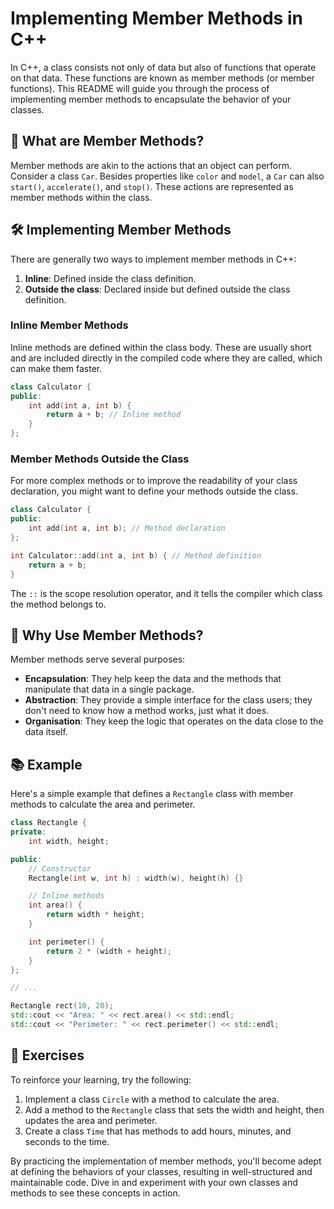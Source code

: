 
# Implementing Member Methods in C++

In C++, a class consists not only of data but also of functions that operate on that data. These functions are known as member methods (or member functions). This README will guide you through the process of implementing member methods to encapsulate the behavior of your classes.

## 🧩 What are Member Methods?

Member methods are akin to the actions that an object can perform. Consider a class `Car`. Besides properties like `color` and `model`, a `Car` can also `start()`, `accelerate()`, and `stop()`. These actions are represented as member methods within the class.

## 🛠️ Implementing Member Methods

There are generally two ways to implement member methods in C++:

1. **Inline**: Defined inside the class definition.
2. **Outside the class**: Declared inside but defined outside the class definition.

### Inline Member Methods

Inline methods are defined within the class body. These are usually short and are included directly in the compiled code where they are called, which can make them faster.

```cpp
class Calculator {
public:
    int add(int a, int b) {
        return a + b; // Inline method
    }
};
```

### Member Methods Outside the Class

For more complex methods or to improve the readability of your class declaration, you might want to define your methods outside the class.

```cpp
class Calculator {
public:
    int add(int a, int b); // Method declaration
};

int Calculator::add(int a, int b) { // Method definition
    return a + b;
}
```

The `::` is the scope resolution operator, and it tells the compiler which class the method belongs to.

## 🎯 Why Use Member Methods?

Member methods serve several purposes:

- **Encapsulation**: They help keep the data and the methods that manipulate that data in a single package.
- **Abstraction**: They provide a simple interface for the class users; they don't need to know how a method works, just what it does.
- **Organisation**: They keep the logic that operates on the data close to the data itself.

## 📚 Example

Here's a simple example that defines a `Rectangle` class with member methods to calculate the area and perimeter.

```cpp
class Rectangle {
private:
    int width, height;

public:
    // Constructor
    Rectangle(int w, int h) : width(w), height(h) {}

    // Inline methods
    int area() {
        return width * height;
    }

    int perimeter() {
        return 2 * (width + height);
    }
};

// ...

Rectangle rect(10, 20);
std::cout << "Area: " << rect.area() << std::endl;
std::cout << "Perimeter: " << rect.perimeter() << std::endl;
```

## 📝 Exercises

To reinforce your learning, try the following:

1. Implement a class `Circle` with a method to calculate the area.
2. Add a method to the `Rectangle` class that sets the width and height, then updates the area and perimeter.
3. Create a class `Time` that has methods to add hours, minutes, and seconds to the time.

By practicing the implementation of member methods, you'll become adept at defining the behaviors of your classes, resulting in well-structured and maintainable code. Dive in and experiment with your own classes and methods to see these concepts in action.
